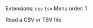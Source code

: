 <!--fused:filePreview-->
Extensions: `csv` `tsv`
Menu order: 1

<!--fused:readme-->
Read a CSV or TSV file.
